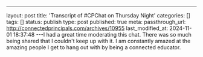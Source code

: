 ---
layout: post
title: 'Transcript of #CPChat on Thursday Night'
categories: []
tags: []
status: publish
type: post
published: true
meta:
  passthrough_url: http://connectedprincipals.com/archives/10955
last_modified_at: 2024-11-01 18:37:48
---I had a great time moderating this chat. There was so much being shared that I couldn't keep up with it. I am constantly amazed at the amazing people I get to hang out with by being a connected educator.
